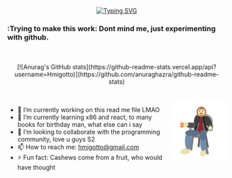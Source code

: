 <div align="center" >
  
[![Typing SVG](https://readme-typing-svg.herokuapp.com?font=Times+New+Roman&size=60&pause=1000&color=629DE1&background=55678A00&width=435&height=90&lines=Migotto's+Github)](https://git.io/typing-svg)
 
 </div>

### :Trying to make this work: Dont mind me, just experimenting with github.

<br>
<br>
<div align="center" >
[![Anurag's GitHub stats](https://github-readme-stats.vercel.app/api?username=Hmigotto)](https://github.com/anuraghazra/github-readme-stats)
 </div>
<br>
<br>

<img align='right' height='140' style="margin-left:20px" src='assets/Eugotto.gif' alt='Lesgo'>

- 🔭 I’m currently working on this read me file LMAO
- 🌱 I’m currently learning x86 and react, to many books for birthday man, what else can i say
- 👯 I’m looking to collaborate with the programming community, love u guys S2
- 📫 How to reach me: hmigotto@gmail.com
- ⚡ Fun fact: Cashews come from a fruit, who would have thought

